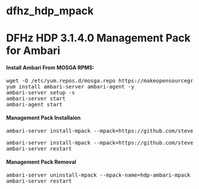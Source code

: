 # dfhz_hdp_mpack
<h1>DFHz HDP 3.1.4.0 Management Pack for Ambari</h1>

<b><i> </i></b>

#### Install Ambari From MOSGA RPMS:
<pre>wget -O /etc/yum.repos.d/mosga.repo https://makeopensourcegreatagain.com/rpms/mosga.repo
yum install ambari-server ambari-agent -y
ambari-server setup -s
ambari-server start
ambari-agent start</pre>

#### Management Pack Installaion
<pre>ambari-server install-mpack --mpack=https://github.com/steven-dfheinz/dfhz_hdp_mpack/raw/master/hdp-ambari-mpack-3.1.4.0.tar.gz --verbose

ambari-server install-mpack --mpack=https://github.com/steven-dfheinz/dfhz_hdp_mpack/raw/master/hdp-ambari-mpack-to-ddp.tar.gz --verbose
ambari-server restart</pre>


#### Management Pack Removal
<pre>ambari-server uninstall-mpack --mpack-name=hdp-ambari-mpack
ambari-server restart</pre>


